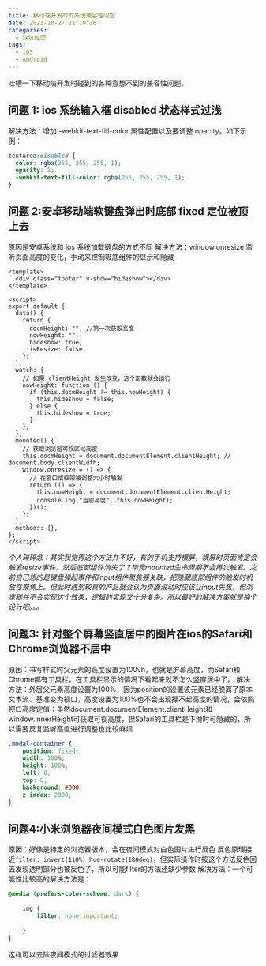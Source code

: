 ```yaml
---
title: 移动端开发时的系统兼容性问题
date: 2023-10-27 21:10:36
categories:
  - 踩坑经历
tags:
  - iOS
  - Android
---
```


吐槽一下移动端开发时碰到的各种意想不到的兼容性问题。

<!-- more -->

## 问题 1: ios 系统输入框 disabled 状态样式过浅

解决方法：增加 -webkit-text-fill-color 属性配置以及要调整 opacity。如下示例：

```css
textarea:disabled {
  color: rgba(255, 255, 255, 1);
  opacity: 1;
  -webkit-text-fill-color: rgba(255, 255, 255, 1);
}
```

## 问题 2:安卓移动端软键盘弹出时底部 fixed 定位被顶上去

原因是安卓系统和 ios 系统加载键盘的方式不同
解决方法：window.onresize 监听页面高度的变化，手动来控制吸底组件的显示和隐藏

```vue
<template>
  <div class="footer" v-show="hideshow"></div>
</template>

<script>
export default {
  data() {
    return {
      docmHeight: "", //第一次获取高度
      nowHeight: "",
      hideshow: true,
      isResize: false,
    };
  },
  watch: {
    // 如果 clientHeight 发生改变，这个函数就会运行
    nowHeight: function () {
      if (this.docmHeight != this.nowHeight) {
        this.hideshow = false;
      } else {
        this.hideshow = true;
      }
    },
  },
  mounted() {
    // 获取浏览器可视区域高度
    this.docmHeight = document.documentElement.clientHeight; // document.body.clientWidth;
    window.onresize = () => {
      // 在窗口或框架被调整大小时触发
      return (() => {
        this.nowHeight = document.documentElement.clientHeight;
        console.log("当前高度", this.nowHeight);
      })();
    };
  },
  methods: {},
};
</script>
```
*个人碎碎念：其实我觉得这个方法并不好，有的手机支持横屏，横屏时页面肯定会触发resize事件，然后底部组件消失了？毕竟mounted生命周期不会再次触发。之前自己想的是键盘弹起事件和input组件聚焦强关联，把隐藏底部组件的触发时机放在聚焦上。但此时遇到较真的产品就会认为页面滚动时应该让input失焦，但浏览器并不会实现这个效果，逻辑的实现又十分复杂。所以最好的解决方案就是换个设计吧。。。*

## 问题3: 针对整个屏幕竖直居中的图片在ios的Safari和Chrome浏览器不居中

原因：书写样式时父元素的高度设置为100vh，也就是屏幕高度，而Safari和Chrome都有工具栏，在工具栏显示的情况下看起来就不怎么竖直居中了。
解决方法：外层父元素高度设置为100%，因为position的设置该元素已经脱离了原本文本流、基准变为视口，高度设置为100%也不会出现撑不起高度的情况，会依照视口高度定值；虽然document.documentElement.clientHeight和window.innerHeight可获取可视高度，但Safari的工具栏是下滑时可隐藏的，所以需要反复监听高度进行调整也比较麻烦
```css
.modal-container {
    position: fixed;
    width: 100%;
    height: 100%;
    left: 0;
    top: 0;
    background: #000;
    z-index: 2000;
}
```

## 问题4:小米浏览器夜间模式白色图片发黑

原因：好像是特定的浏览器版本，会在夜间模式对白色图片进行反色
反色原理接近`filter: invert(110%) hue-rotate(180deg)`，但实际操作时按这个方法反色回去发现透明部分也被反色了，所以可能filter的方法还缺少参数
解决方法：一个可能性比较高的解决方法是：
```css
@media (prefers-color-scheme: dark) {
    
    img {
        filter: none!important;
       
    }
}
```
这样可以去除夜间模式的过滤器效果
